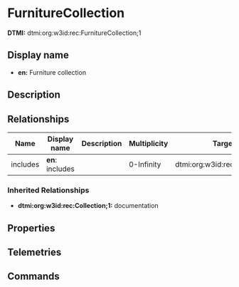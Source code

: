 # FurnitureCollection
**DTMI:** dtmi:org:w3id:rec:FurnitureCollection;1
## Display name
- **en:** Furniture collection
## Description
## Relationships
|Name|Display name|Description|Multiplicity|Target|Properties|
|-|-|-|-|-|-|
|includes|**en**: includes||0-Infinity|dtmi:org:w3id:rec:Furniture;1|
### Inherited Relationships
* **dtmi:org:w3id:rec:Collection;1:** documentation
## Properties
## Telemetries
## Commands
